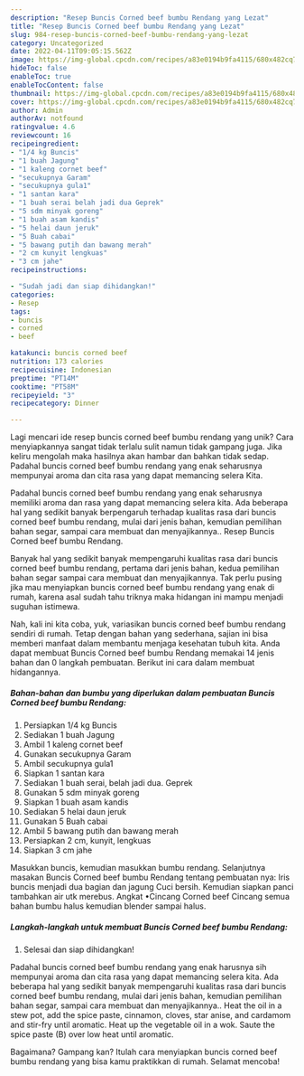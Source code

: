 ```yaml
---
description: "Resep Buncis Corned beef bumbu Rendang yang Lezat"
title: "Resep Buncis Corned beef bumbu Rendang yang Lezat"
slug: 984-resep-buncis-corned-beef-bumbu-rendang-yang-lezat
category: Uncategorized
date: 2022-04-11T09:05:15.562Z
image: https://img-global.cpcdn.com/recipes/a83e0194b9fa4115/680x482cq70/buncis-corned-beef-bumbu-rendang-foto-resep-utama.jpg
hideToc: false
enableToc: true
enableTocContent: false
thumbnail: https://img-global.cpcdn.com/recipes/a83e0194b9fa4115/680x482cq70/buncis-corned-beef-bumbu-rendang-foto-resep-utama.jpg
cover: https://img-global.cpcdn.com/recipes/a83e0194b9fa4115/680x482cq70/buncis-corned-beef-bumbu-rendang-foto-resep-utama.jpg
author: Admin
authorAv: notfound
ratingvalue: 4.6
reviewcount: 16
recipeingredient:
- "1/4 kg Buncis"
- "1 buah Jagung"
- "1 kaleng cornet beef"
- "secukupnya Garam"
- "secukupnya gula1"
- "1 santan kara"
- "1 buah serai belah jadi dua Geprek"
- "5 sdm minyak goreng"
- "1 buah asam kandis"
- "5 helai daun jeruk"
- "5 Buah cabai"
- "5 bawang putih dan bawang merah"
- "2 cm kunyit lengkuas"
- "3 cm jahe"
recipeinstructions:

- "Sudah jadi dan siap dihidangkan!"
categories:
- Resep
tags:
- buncis
- corned
- beef

katakunci: buncis corned beef 
nutrition: 173 calories
recipecuisine: Indonesian
preptime: "PT14M"
cooktime: "PT58M"
recipeyield: "3"
recipecategory: Dinner

---
```





Lagi mencari ide resep buncis corned beef bumbu rendang yang unik? Cara menyiapkannya sangat tidak terlalu sulit namun tidak gampang juga. Jika keliru mengolah maka hasilnya akan hambar dan bahkan tidak sedap. Padahal buncis corned beef bumbu rendang yang enak seharusnya mempunyai aroma dan cita rasa yang dapat memancing selera Kita.





Padahal buncis corned beef bumbu rendang yang enak seharusnya memiliki aroma dan rasa yang dapat memancing selera kita. Ada beberapa hal yang sedikit banyak berpengaruh terhadap kualitas rasa dari buncis corned beef bumbu rendang, mulai dari jenis bahan, kemudian pemilihan bahan segar, sampai cara membuat dan menyajikannya.. Resep Buncis Corned beef bumbu Rendang.

Banyak hal yang sedikit banyak mempengaruhi kualitas rasa dari buncis corned beef bumbu rendang, pertama dari jenis bahan, kedua pemilihan bahan segar sampai cara membuat dan menyajikannya. Tak perlu pusing jika mau menyiapkan buncis corned beef bumbu rendang yang enak di rumah, karena asal sudah tahu triknya maka hidangan ini mampu menjadi suguhan istimewa.






Nah, kali ini kita coba, yuk, variasikan buncis corned beef bumbu rendang sendiri di rumah. Tetap dengan bahan yang sederhana, sajian ini bisa memberi manfaat dalam membantu menjaga kesehatan tubuh kita. Anda dapat membuat Buncis Corned beef bumbu Rendang memakai 14 jenis bahan dan 0 langkah pembuatan. Berikut ini cara dalam membuat hidangannya.

<!--inarticleads1-->

##### Bahan-bahan dan bumbu yang diperlukan dalam pembuatan Buncis Corned beef bumbu Rendang:

1. Persiapkan 1/4 kg Buncis
1. Sediakan 1 buah Jagung
1. Ambil 1 kaleng cornet beef
1. Gunakan secukupnya Garam
1. Ambil secukupnya gula1
1. Siapkan 1 santan kara
1. Sediakan 1 buah serai, belah jadi dua. Geprek
1. Gunakan 5 sdm minyak goreng
1. Siapkan 1 buah asam kandis
1. Sediakan 5 helai daun jeruk
1. Gunakan 5 Buah cabai
1. Ambil 5 bawang putih dan bawang merah
1. Persiapkan 2 cm, kunyit, lengkuas
1. Siapkan 3 cm jahe


Masukkan buncis, kemudian masukkan bumbu rendang. Selanjutnya masakan Buncis Corned beef bumbu Rendang tentang pembuatan nya: Iris buncis menjadi dua bagian dan jagung Cuci bersih. Kemudian siapkan panci tambahkan air utk merebus. Angkat •Cincang Corned beef Cincang semua bahan bumbu halus kemudian blender sampai halus. 

<!--inarticleads2-->

##### Langkah-langkah untuk membuat Buncis Corned beef bumbu Rendang:


1. Selesai dan siap dihidangkan!

Padahal buncis corned beef bumbu rendang yang enak harusnya sih mempunyai aroma dan cita rasa yang dapat memancing selera kita. Ada beberapa hal yang sedikit banyak mempengaruhi kualitas rasa dari buncis corned beef bumbu rendang, mulai dari jenis bahan, kemudian pemilihan bahan segar, sampai cara membuat dan menyajikannya.. Heat the oil in a stew pot, add the spice paste, cinnamon, cloves, star anise, and cardamom and stir-fry until aromatic. Heat up the vegetable oil in a wok. Saute the spice paste (B) over low heat until aromatic. 

Bagaimana? Gampang kan? Itulah cara menyiapkan buncis corned beef bumbu rendang yang bisa kamu praktikkan di rumah. Selamat mencoba!
